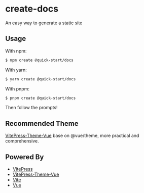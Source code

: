 # create-docs

An easy way to generate a static site

## Usage

With npm:

```bash
$ npm create @quick-start/docs
```

With yarn:

```bash
$ yarn create @quick-start/docs
```

With pnpm:

```bash
$ pnpm create @quick-start/docs
```

Then follow the prompts!

## Recommended Theme

[VitePress-Theme-Vue](https://alex8088.github.io/vitepress-theme-vue/) base on @vue/theme, more practical and comprehensive.

## Powered By

- [VitePress](https://vitepress.vuejs.org/)
- [VitePress-Theme-Vue](https://alex8088.github.io/vitepress-theme-vue/)
- [Vite](https://vitejs.dev/)
- [Vue](https://vuejs.org/)
